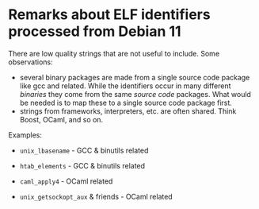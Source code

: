 # Remarks about ELF identifiers processed from Debian 11

There are low quality strings that are not useful to include. Some
observations:

* several binary packages are made from a single source code package like gcc
and related. While the identifiers occur in many different *binaries* they
come from the same *source code* packages. What would be needed is to map these
to a single source code package first.
* strings from frameworks, interpreters, etc. are often shared. Think Boost,
OCaml, and so on.

Examples:

* `unix_lbasename` - GCC & binutils related
* `htab_elements` - GCC & binutils related


* `caml_apply4` - OCaml related
* `unix_getsockopt_aux` & friends - OCaml related
